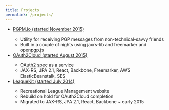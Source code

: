 ```yaml
---
title: Projects
permalink: /projects/
---
```


<ul>
    <li><a href="https://pgpm.io">PGPM.io (started November 2015)</a></li>
    <ul>
        <li>Utility for receiving PGP messages from non-technical-savvy friends</li>
        <li>Built in a couple of nights using jaxrs-lib and freemarker and openpgp.js</li>
    </ul>
    <li><a href="https://oauth2cloud.com">OAuth2Cloud (started August 2015)</a></li>
    <ul>
        <li><a href="https://tools.ietf.org/html/rfc6749">OAuth2 spec</a> as a service</li>
        <li>JAX-RS, JPA 2.1, React, Backbone, Freemarker, AWS ElasticBeanstalk, SES</li>
    </ul>
    <li><a href="https://leaguekit.com">LeagueKit (started July 2014)</a></li>
    <ul>
        <li>Recreational League Management website</li>
        <li>Rebuild on hold for OAuth2Cloud completion</li>
        <li>Migrated to JAX-RS, JPA 2.1, React, Backbone ~ early 2015</li>
    </ul>
</ul>
